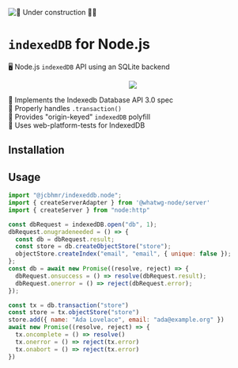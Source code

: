 ![🚧 Under construction 👷‍♂️](https://i.imgur.com/LEP2R3N.png)

# `indexedDB` for Node.js

🖥️ Node.js `indexedDB` API using an SQLite backend

<div align="center">

![](https://picsum.photos/600/400)

</div>

📜 Implements the Indexedb Database API 3.0 spec \
💱 Properly handles `.transaction()` \
🔑 Provides "origin-keyed" `indexedDB` polyfill \
🧪 Uses web-platform-tests for IndexedDB

## Installation

## Usage

```js
import "@jcbhmr/indexeddb.node";
import { createServerAdapter } from '@whatwg-node/server'
import { createServer } from "node:http"

const dbRequest = indexedDB.open("db", 1);
dbRequest.onugradeneeded = () => {
  const db = dbRequest.result;
  const store = db.createObjectStore("store");
  objectStore.createIndex("email", "email", { unique: false });
};
const db = await new Promise((resolve, reject) => {
  dbRequest.onsuccess = () => resolve(dbRequest.result);
  dbRequest.onerror = () => reject(dbRequest.error);
});

const tx = db.transaction("store")
const store = tx.objectStore("store")
store.add({ name: "Ada Lovelace", email: "ada@example.org" })
await new Promise((resolve, reject) => {
  tx.oncomplete = () => resolve()
  tx.onerror = () => reject(tx.error)
  tx.onabort = () => reject(tx.error)
})
```
